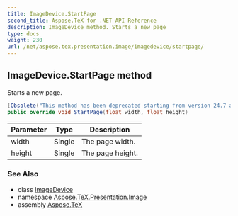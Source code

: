 ```yaml
---
title: ImageDevice.StartPage
second_title: Aspose.TeX for .NET API Reference
description: ImageDevice method. Starts a new page
type: docs
weight: 230
url: /net/aspose.tex.presentation.image/imagedevice/startpage/
---
```

## ImageDevice.StartPage method

Starts a new page.

```csharp
[Obsolete("This method has been deprecated starting from version 24.7 and will be hidden in version 24.10.")]
public override void StartPage(float width, float height)
```

| Parameter | Type | Description |
| --- | --- | --- |
| width | Single | The page width. |
| height | Single | The page height. |

### See Also

* class [ImageDevice](../)
* namespace [Aspose.TeX.Presentation.Image](../../imagedevice/)
* assembly [Aspose.TeX](../../../)


